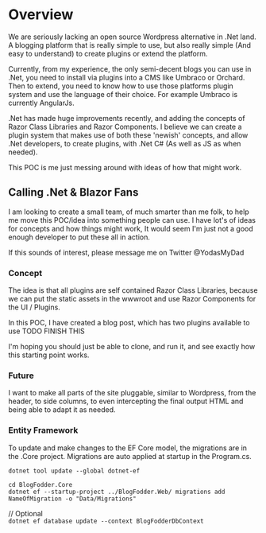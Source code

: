 # Overview

We are seriously lacking an open source Wordpress alternative in .Net land. 
A blogging platform that is really simple to use, but also really simple (And easy to understand) to create plugins or extend the platform.

Currently, from my experience, the only semi-decent blogs you can use in .Net, you need to install via plugins into a CMS like Umbraco or Orchard. 
Then to extend, you need to know how to use those platforms plugin system and use the language of their choice. For example Umbraco is currently AngularJs.

.Net has made huge improvements recently, and adding the concepts of Razor Class Libraries and Razor Components. I believe we can create a plugin system that makes
use of both these 'newish' concepts, and allow .Net developers, to create plugins, with .Net C# (As well as JS as when needed).

This POC is me just messing around with ideas of how that might work.

## Calling .Net & Blazor Fans

I am looking to create a small team, of much smarter than me folk, to help me move this POC/idea into something people can use. I have lot's of ideas for concepts and how
things might work, It would seem I'm just not a good enough developer to put these all in action.

If this sounds of interest, please message me on Twitter @YodasMyDad

### Concept

The idea is that all plugins are self contained Razor Class Libraries, because we can put the static assets in the wwwroot and use Razor Components 
for the UI / Plugins.

In this POC, I have created a blog post, which has two plugins available to use TODO FINISH THIS

I'm hoping you should just be able to clone, and run it, and see exactly how this starting point works.

### Future

I want to make all parts of the site pluggable, similar to Wordpress, from the header, to side columns, to even intercepting the final output HTML 
and being able to adapt it as needed. 

### Entity Framework

To update and make changes to the EF Core model, the migrations are in the .Core project. Migrations are auto applied at startup in the Program.cs.

`dotnet tool update --global dotnet-ef`

`cd BlogFodder.Core`  
`dotnet ef --startup-project ../BlogFodder.Web/ migrations add NameOfMigration -o "Data/Migrations"`

// Optional  
`dotnet ef database update --context BlogFodderDbContext`